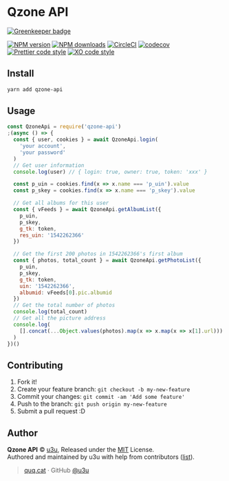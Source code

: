 # Qzone API

[![Greenkeeper badge](https://badges.greenkeeper.io/u3u/qzone-api.svg)](https://greenkeeper.io/)

[![NPM version](https://img.shields.io/npm/v/qzone-api.svg?style=flat)](https://npmjs.com/package/qzone-api) [![NPM downloads](https://img.shields.io/npm/dm/qzone-api.svg?style=flat)](https://npmjs.com/package/qzone-api) [![CircleCI](https://img.shields.io/circleci/token/0b492c79ed6c1cb071f9ec6a3867e1f27d20ffae/project/github/u3u/qzone-api/master.svg)](https://circleci.com/gh/u3u/qzone-api/tree/master) [![codecov](https://codecov.io/gh/u3u/qzone-api/branch/master/graph/badge.svg?token=6cvcdqtqtB)](https://codecov.io/gh/u3u/qzone-api) [![Prettier code style](https://img.shields.io/badge/code_style-prettier-ff69b4.svg?style=flat)](https://github.com/prettier/prettier) [![XO code style](https://img.shields.io/badge/code_style-XO-5ed9c7.svg)](https://github.com/sindresorhus/xo)

## Install

```bash
yarn add qzone-api
```

## Usage

```js
const QzoneApi = require('qzone-api')
;(async () => {
  const { user, cookies } = await QzoneApi.login(
    'your account',
    'your password'
  )
  // Get user information
  console.log(user) // { login: true, owner: true, token: 'xxx' }

  const p_uin = cookies.find(x => x.name === 'p_uin').value
  const p_skey = cookies.find(x => x.name === 'p_skey').value

  // Get all albums for this user
  const { vFeeds } = await QzoneApi.getAlbumList({
    p_uin,
    p_skey,
    g_tk: token,
    res_uin: '1542262366'
  })

  // Get the first 200 photos in 1542262366's first album
  const { photos, total_count } = await QzoneApi.getPhotoList({
    p_uin,
    p_skey,
    g_tk: token,
    uin: '1542262366',
    albumid: vFeeds[0].pic.albumid
  })
  // Get the total number of photos
  console.log(total_count)
  // Get all the picture address
  console.log(
    [].concat(...Object.values(photos).map(x => x.map(x => x[1].url)))
  )
})()
```

## Contributing

1. Fork it!
2. Create your feature branch: `git checkout -b my-new-feature`
3. Commit your changes: `git commit -am 'Add some feature'`
4. Push to the branch: `git push origin my-new-feature`
5. Submit a pull request :D

## Author

**Qzone API** © [u3u](https://github.com/u3u), Released under the [MIT](./LICENSE) License.<br>
Authored and maintained by u3u with help from contributors ([list](https://github.com/u3u/qzone-api/contributors)).

> [quq.cat](https://quq.cat) · GitHub [@u3u](https://github.com/u3u)
